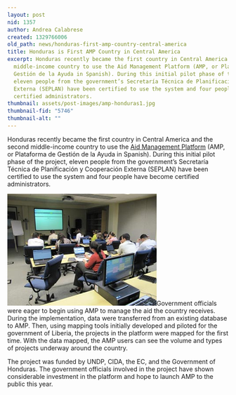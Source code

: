 ```yaml
---
layout: post
nid: 1357
author: Andrea Calabrese
created: 1329766006
old_path: news/honduras-first-amp-country-central-america
title: Honduras is First AMP Country in Central America
excerpt: Honduras recently became the first country in Central America and the second
  middle-income country to use the Aid Management Platform (AMP, or Plataforma de
  Gestión de la Ayuda in Spanish). During this initial pilot phase of the project,
  eleven people from the government’s Secretaría Técnica de Planificación y Cooperación
  Externa (SEPLAN) have been certified to use the system and four people have become
  certified administrators.
thumbnail: assets/post-images/amp-honduras1.jpg
thumbnail-fid: "5746"
thumbnail-alt: ""
---
```


Honduras recently became the first country in Central America and the second middle-income country to use the [Aid Management Platform](http://amp.developmentgateway.org/) (AMP, or Plataforma de Gestión de la Ayuda in Spanish). During this initial pilot phase of the project, eleven people from the government’s Secretaría Técnica de Planificación y Cooperación Externa (SEPLAN) have been certified to use the system and four people have become certified administrators.

![](/assets/post-images/amp-honduras2.jpg)Government officials were eager to begin using AMP to manage the aid the country receives. During the implementation, data were transferred from an existing database to AMP. Then, using mapping tools initially developed and piloted for the government of Liberia, the projects in the platform were mapped for the first time. With the data mapped, the AMP users can see the volume and types of projects underway around the country.

The project was funded by UNDP, CIDA, the EC, and the Government of Honduras. The government officials involved in the project have shown considerable investment in the platform and hope to launch AMP to the public this year.
